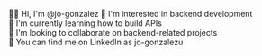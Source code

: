 🙋‍♂️ Hi, I'm @jo-gonzalez
💜 I'm interested in backend development  
🌱 I'm currently learning how to build APIs  
🤝 I'm looking to collaborate on backend-related projects  
🔗 You can find me on LinkedIn as jo-gonzalezu
